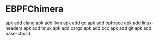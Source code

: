 # EBPFChimera

apk add clang
apk add llvm
apk add go
apk add bpftrace
apk add linux-headers
apk add tmux
apk add cargo
apk add bcc
apk add git
apk add base-cbuild
